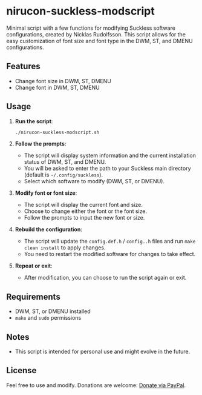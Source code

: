 # nirucon-suckless-modscript

Minimal script with a few functions for modifying Suckless software configurations, created by Nicklas Rudolfsson. This script allows for the easy customization of font size and font type in the DWM, ST, and DMENU configurations.

## Features

- Change font size in DWM, ST, DMENU
- Change font in DWM, ST, DMENU

## Usage

1. **Run the script**:
   ```bash
   ./nirucon-suckless-modscript.sh
   ```

2. **Follow the prompts**:
   - The script will display system information and the current installation status of DWM, ST, and DMENU.
   - You will be asked to enter the path to your Suckless main directory (default is `~/.config/suckless`).
   - Select which software to modify (DWM, ST, or DMENU).

3. **Modify font or font size**:
   - The script will display the current font and size.
   - Choose to change either the font or the font size.
   - Follow the prompts to input the new font or size.

4. **Rebuild the configuration**:
   - The script will update the `config.def.h` / `config..h` files and run `make clean install` to apply changes.
   - You need to restart the modified software for changes to take effect.

5. **Repeat or exit**:
   - After modification, you can choose to run the script again or exit.

## Requirements

- DWM, ST, or DMENU installed
- `make` and `sudo` permissions

## Notes

- This script is intended for personal use and might evolve in the future.

## License

Feel free to use and modify. Donations are welcome: [Donate via PayPal](https://www.paypal.com/paypalme/nicklasrudolfsson).
